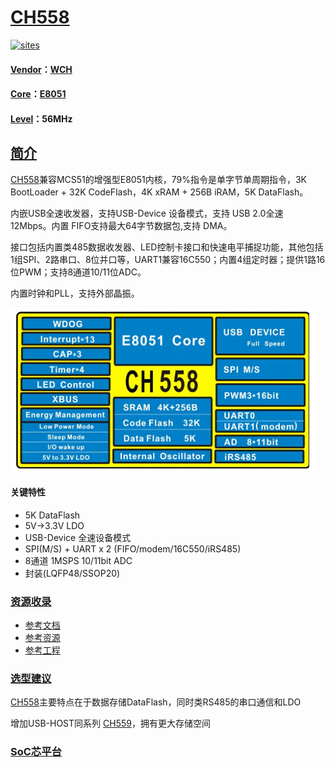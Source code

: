 ﻿# [CH558](https://github.com/SoCXin/CH558)

[![sites](http://182.61.61.133/link/resources/SoC.png)](http://www.SoC.Xin)

#### [Vendor](https://github.com/SoCXin/Vendor)：[WCH](http://www.wch.cn/)
#### [Core](https://github.com/SoCXin/8051)：[E8051](https://github.com/SoCXin/8051)
#### [Level](https://github.com/SoCXin/Level)：56MHz

## [简介](https://github.com/SoCXin/CH558/wiki)

[CH558](https://github.com/SoCXin/CH558)兼容MCS51的增强型E8051内核，79%指令是单字节单周期指令，3K BootLoader + 32K CodeFlash，4K xRAM + 256B iRAM，5K DataFlash。

内嵌USB全速收发器，支持USB-Device 设备模式，支持 USB 2.0全速 12Mbps。内置 FIFO支持最大64字节数据包,支持 DMA。

接口包括内置类485数据收发器、LED控制卡接口和快速电平捕捉功能，其他包括1组SPI、2路串口、8位并口等，UART1兼容16C550；内置4组定时器；提供1路16位PWM；支持8通道10/11位ADC。

内置时钟和PLL，支持外部晶振。

[![sites](docs/CH558.png)](http://www.wch.cn/products/CH558.html)

#### 关键特性

* 5K DataFlash
* 5V->3.3V LDO
* USB-Device 全速设备模式
* SPI(M/S) + UART x 2 (FIFO/modem/16C550/iRS485)
* 8通道 1MSPS 10/11bit ADC
* 封装(LQFP48/SSOP20)

### [资源收录](https://github.com/SoCXin)

* [参考文档](docs/)
* [参考资源](src/)
* [参考工程](project/)

### [选型建议](https://github.com/SoCXin)

[CH558](https://github.com/SoCXin/CH558)主要特点在于数据存储DataFlash，同时类RS485的串口通信和LDO

增加USB-HOST同系列 [CH559](https://github.com/SoCXin/CH559)，拥有更大存储空间
###  [SoC芯平台](http://www.SoC.Xin)
